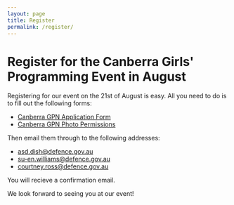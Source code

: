 ```yaml
---
layout: page
title: Register
permalink: /register/
---
```


# Register for the Canberra Girls' Programming Event in August

Registering for our event on the 21st of August is easy. All you need to do is to fill out the following forms:

  * [Canberra GPN Application Form][gpn application]
  * [Canberra GPN Photo Permissions][gpn photo permission]

Then email them through to the following addresses:

  * asd.dish@defence.gov.au
  * su-en.williams@defence.gov.au
  * courtney.ross@defence.gov.au
  
You will recieve a confirmation email. 

We look forward to seeing you at our event!

[gpn application]: /static/doc/GPN-Application-Form.doc
[gpn photo permission]:/static/doc/CBR-GPN-photo-permission.pdf
